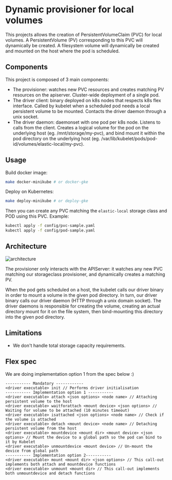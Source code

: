 # Dynamic provisioner for local volumes

This projects allows the creation of PersistentVolumeClaim (PVC) for local volumes.
A PersistentVolume (PV) corresponding to this PVC will dynamically be created.
A filesystem volume will dynamically be created and mounted on the host where the pod is scheduled.

## Components

This project is composed of 3 main components:

* The provisioner: watches new PVC resources and creates matching PV resources on the apiserver. Cluster-wide deployment of a single pod.
* The driver client: binary deployed on k8s nodes that respects k8s flex interface. Called by kubelet when a scheduled pod needs a local persistent volume to be mounted. Contacts the driver daemon through a unix socket.
* The driver daemon: daemonset with one pod per k8s node. Listens to calls from the client. Creates a logical volume for the pod on the underlying host (eg. /mnt/storage/my-pvc), and bind mount it within the pod directory on the underlying host (eg. /var/lib/kubelet/pods/pod-id/volumes/elastic-local/my-pvc).

## Usage

Build docker image:

```bash
make docker-minikube # or docker-gke
```

Deploy on Kubernetes:

```bash
make deploy-minikube # or deploy-gke
```

Then you can create any PVC matching the `elastic-local` storage class and POD using this PVC. Example:

```bash
kubectl apply -f config/pvc-sample.yaml
kubectl apply -f config/pod-sample.yaml
```

## Architecture

![architecture](https://github.com/elastic/stack-operators/blob/master/local-volume/architecture.svg)

The provisioner only interacts with the APIServer: it watches any new PVC matching our storageclass provisioner, and dynamically creates a matching PV.

When the pod gets scheduled on a host, the kubelet calls our driver binary in order to mount a volume in the given pod directory. In turn, our driver binary calls our driver daemon (HTTP through a unix domain socket). The driver daemons is responsible for creating the volume, creating an actual directory mount for it on the file system, then bind-mounting this directory into the given pod directory.

## Limitations

* We don't handle total storage capacity requirements.

## Flex spec

We are doing implementation option 1 from the spec below :)

```
----------- Mandatory ------------
<driver executable> init // Performs driver initialisation
----------- Implementation option 1 -----------
<driver executable> attach <json options> <node name> // Attaching persistent volume to the host
<driver executable> waitforattach <mount device> <json options> // Waiting for volume to be attached (10 minutes timeout)
<driver executable> isattached <json options> <node name> // Check if the volume is attached
<driver executable> detach <mount device> <node name> // Detaching persistent volume from the host
<driver executable> mountdevice <mount dir> <mount device> <json options> // Mount the device to a global path so the pod can bind to it by Kubelet
<driver executable> unmountdevice <mount device> // Un-mount the device from global path
----------- Implementation option 2-----------
<driver executable> mount <mount dir> <json options> // This call-out implements both attach and mountdevice functions
<driver executable> unmount <mount dir> // This call-out implements both unmountdevice and detach functions
```
